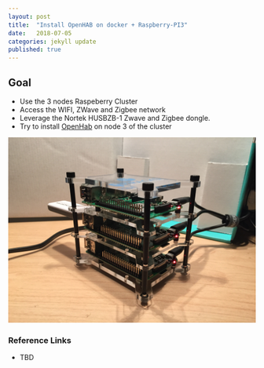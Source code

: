 ```yaml
---
layout: post
title:  "Install OpenHAB on docker + Raspberry-PI3"
date:   2018-07-05
categories: jekyll update
published: true
---
```


## Goal

- Use the 3 nodes Raspeberry Cluster
- Access the WIFI, ZWave and Zigbee network
- Leverage the Nortek HUSBZB-1 Zwave and Zigbee dongle.
- Try to install [OpenHab](https://www.openhab.org/) on node 3 of the cluster

![](/images/IMG_0344.JPG)

### Reference Links

- TBD

